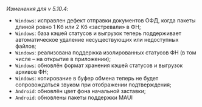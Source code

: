 _Изменения для v 5.10.4_:
- `Windows`: исправлен дефект отправки документов ОФД, когда пакеты длиной ровно 1 Кб или 2 Кб «застревали» в ФН;
- `Windows`: база кэшей статусов и выгрузок теперь поддерживает автоматическое удаление несуществующих или недоступных файлов;
- `Windows`: реализована поддержка изолированных статусов ФН (в том числе – на открытие в приложении);
- `Windows`: обновлён формат хранения кэшей статусов и выгрузок архивов ФН;
- `Windows`: копирование в буфер обмена теперь не будет сопровождаться звуком при отображении подтверждения;
- `Android`: обновлён цвет фона начальной заставки;
- `Android`: обновлены пакеты поддержки MAUI
